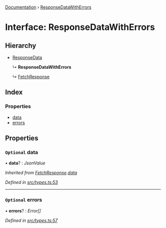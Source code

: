 [Documentation](../README.md) › [ResponseDataWithErrors](responsedatawitherrors.md)

# Interface: ResponseDataWithErrors

## Hierarchy

* [ResponseData](responsedata.md)

  ↳ **ResponseDataWithErrors**

  ↳ [FetchResponse](fetchresponse.md)

## Index

### Properties

* [data](responsedatawitherrors.md#optional-data)
* [errors](responsedatawitherrors.md#optional-errors)

## Properties

### `Optional` data

• **data**? : *JsonValue*

*Inherited from [FetchResponse](fetchresponse.md).[data](fetchresponse.md#optional-data)*

*Defined in [src/types.ts:53](https://github.com/badbatch/getta/blob/ee6a421/src/types.ts#L53)*

___

### `Optional` errors

• **errors**? : *Error[]*

*Defined in [src/types.ts:57](https://github.com/badbatch/getta/blob/ee6a421/src/types.ts#L57)*
